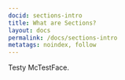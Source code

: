 ```yaml
---
docid: sections-intro
title: What are Sections?
layout: docs
permalink: /docs/sections-intro
metatags: noindex, follow
---
```


Testy McTestFace.
